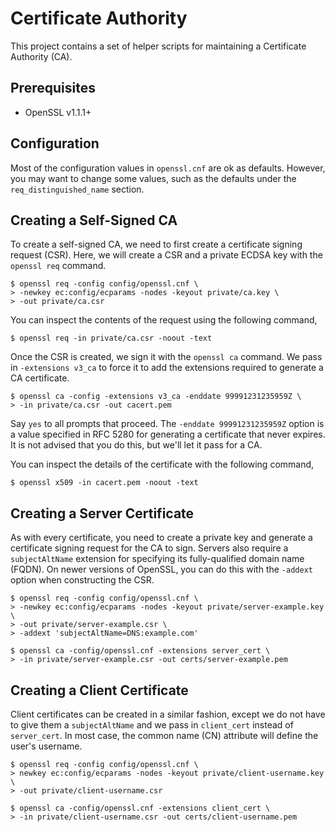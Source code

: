 # Certificate Authority

This project contains a set of helper scripts for maintaining a Certificate
Authority (CA).


## Prerequisites

* OpenSSL v1.1.1+


## Configuration

Most of the configuration values in `openssl.cnf` are ok as defaults. However,
you may want to change some values, such as the defaults under the
`req_distinguished_name` section.


## Creating a Self-Signed CA

To create a self-signed CA, we need to first create a certificate signing
request (CSR). Here, we will create a CSR and a private ECDSA key with the
`openssl req` command.

```
$ openssl req -config config/openssl.cnf \
> -newkey ec:config/ecparams -nodes -keyout private/ca.key \
> -out private/ca.csr
```

You can inspect the contents of the request using the following command,

```
$ openssl req -in private/ca.csr -noout -text
```

Once the CSR is created, we sign it with the `openssl ca` command. We pass in
`-extensions v3_ca` to force it to add the extensions required to generate a CA
certificate.

```
$ openssl ca -config -extensions v3_ca -enddate 99991231235959Z \
> -in private/ca.csr -out cacert.pem
```

Say `yes` to all prompts that proceed. The `-enddate 99991231235959Z` option is
a value specified in RFC 5280 for generating a certificate that never expires.
It is not advised that you do this, but we'll let it pass for a CA.

You can inspect the details of the certificate with the following command,

```
$ openssl x509 -in cacert.pem -noout -text
```


## Creating a Server Certificate

As with every certificate, you need to create a private key and generate a
certificate signing request for the CA to sign. Servers also require a
`subjectAltName` extension for specifying its fully-qualified domain name
(FQDN). On newer versions of OpenSSL, you can do this with the `-addext`
option when constructing the CSR.

```
$ openssl req -config config/openssl.cnf \
> -newkey ec:config/ecparams -nodes -keyout private/server-example.key \
> -out private/server-example.csr \
> -addext 'subjectAltName=DNS:example.com'

$ openssl ca -config/openssl.cnf -extensions server_cert \
> -in private/server-example.csr -out certs/server-example.pem
```


## Creating a Client Certificate

Client certificates can be created in a similar fashion, except we do not have
to give them a `subjectAltName` and we pass in `client_cert` instead of
`server_cert`. In most case, the common name (CN) attribute will define the
user's username.

```
$ openssl req -config config/openssl.cnf \
> newkey ec:config/ecparams -nodes -keyout private/client-username.key \
> -out private/client-username.csr

$ openssl ca -config/openssl.cnf -extensions client_cert \
> -in private/client-username.csr -out certs/client-username.pem
```
